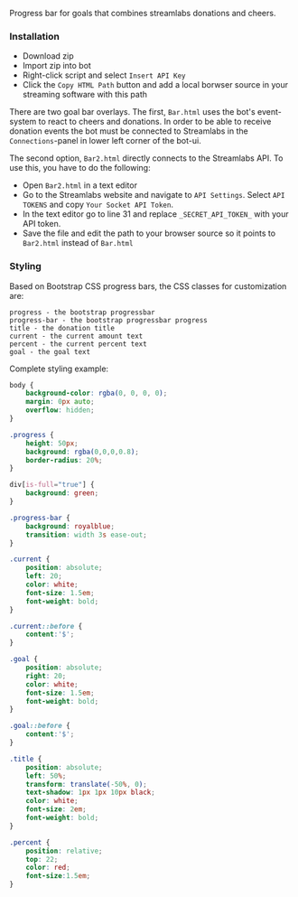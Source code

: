 Progress bar for goals that combines streamlabs donations and cheers.

### Installation

* Download zip
* Import zip into bot
* Right-click script and select `Insert API Key`
* Click the `Copy HTML Path` button and add a local borwser source in your streaming software with this path

There are two goal bar overlays. The first, `Bar.html` uses the bot's event-system to react to cheers and donations. In order to be able to receive donation events the bot must be connected to Streamlabs in the `Connections`-panel in lower left corner of the bot-ui.

The second option, `Bar2.html` directly connects to the Streamlabs API. To use this, you have to do the following:
* Open `Bar2.html` in a text editor
* Go to the Streamlabs website and navigate to `API Settings`. Select `API TOKENS` and copy `Your Socket API Token`.
* In the text editor go to line 31 and replace `_SECRET_API_TOKEN_` with your API token.
* Save the file and edit the path to your browser source so it points to `Bar2.html` instead of `Bar.html`


### Styling
Based on Bootstrap CSS progress bars, the CSS classes for customization are:

```
progress - the bootstrap progressbar
progress-bar - the bootstrap progressbar progress
title - the donation title
current - the current amount text
percent - the current percent text
goal - the goal text
```

Complete styling example:

```css
body {
    background-color: rgba(0, 0, 0, 0); 
    margin: 0px auto; 
    overflow: hidden; 
}

.progress {
    height: 50px;
    background: rgba(0,0,0,0.8);
    border-radius: 20%;
}

div[is-full="true"] {
    background: green;
}

.progress-bar {
    background: royalblue;
    transition: width 3s ease-out;
}

.current {
    position: absolute;
    left: 20;
    color: white;
    font-size: 1.5em;
    font-weight: bold;
}

.current::before {
    content:'$';
}

.goal {
    position: absolute;
    right: 20;
    color: white;
    font-size: 1.5em;
    font-weight: bold;
}

.goal::before {
    content:'$';
}

.title {
    position: absolute;
    left: 50%;
    transform: translate(-50%, 0);
    text-shadow: 1px 1px 10px black;
    color: white;
    font-size: 2em;
    font-weight: bold;
}

.percent {
    position: relative;
    top: 22;
    color: red;
    font-size:1.5em;
}
```